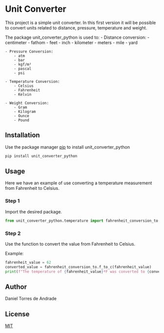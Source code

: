# Unit Converter

This project is a simple unit converter.
In this first version it will be possible to convert units related to distance, pressure, temperature and weight.

The package unit_converter_python is used to:
	- Distance conversion:
		- centimeter
		- fathom
		- feet
		- inch
		- kilometer
		- meters
		- mile
		- yard

	- Pressure Conversion:
		- atm
		- bar
		- kgf/m²
		- pascal
		- psi

	- Temperature Conversion:
		- Celsius
		- Fahrenheit
		- Kelvin

	- Weight Conversion:
		- Gram
		- Kilogram
		- Ounce
		- Pound

## Installation

Use the package manager [pip](https://pip.pypa.io/en/stable/) to install unit_converter_python

```bash
pip install unit_converter_python
```

## Usage

Here we have an example of use converting a temperature measurement from Fahrenheit to Celsius.

### Step 1
Import the desired package.

```python
from unit_converter_python.temperature import fahrenheit_conversion_to
```

### Step 2
Use the function to convert the value from Fahrenheit to Celsius.

Example:
```python
fahrenheit_value = 62
converted_value = fahrenheit_conversion_to.f_to_c(fahrenheit_value)
print(f"The temperature of {fahrenheit_value}ºF was converted to {converted_value:.2F}ºC.")
```

## Author
Daniel Torres de Andrade

## License
[MIT](https://choosealicense.com/licenses/mit/)
